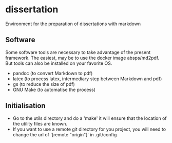 # dissertation

Environment for the preparation of dissertations with markdown

## Software

Some software tools are necessary to take advantage of the present framework.
The easiest, may be to use the docker image absps/md2pdf.
But tools can also be installed on your favorite OS.

- pandoc (to convert Markdown to pdf)
- latex (to process latex, intermediary step between Markdown and pdf)
- gs (to reduce the size of pdf)
- GNU Make (to automatise the process)

## Initialisation

- Go to the utils directory and do a 'make' it will ensure that the location of the utility files are known.
- If you want to use a remote git directory for you project, you will need to change the url of '\[remote \"origin\"\]' in .git/config
